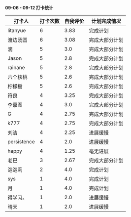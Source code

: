 **09-06 - 09-12 打卡统计**

| 打卡人     | 打卡次数 | 自我评价 | 计划完成情况   |
| ---------- | -------- | -------- | -------------- |
|litanyue|6|3.83|完成计划|
|渡边汤圆|6|3.08|完成大部分计划|
|滴|5|3.0|完成大部分计划|
|Jason|5|2.8|完成大部分计划|
|rainane|5|2.8|完成大部分计划|
|六个核桃|5|2.6|完成大部分计划|
|柠檬樹|5|2.6|完成大部分计划|
|符良|4|3.25|完成大部分计划|
|李嘉图|4|3.0|完成大部分计划|
|G|4|2.75|完成大部分计划|
|k777|4|2.75|完成大部分计划|
|刘洁|4|2.25|进展缓慢|
|persistence|4|2.0|进展缓慢|
|happy|4|1.25|毫无进展|
|老巴|3|2.67|完成大部分计划|
|泡泡莉|2|4.0|完成计划|
|sys|1|4.0|完成计划|
|月|1|4.0|完成计划|
|得学习。|1|2.0|进展缓慢|
|晴天|1|2.0|进展缓慢|


